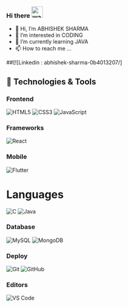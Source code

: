 ### Hi there <img alt="wave" src="https://raw.githubusercontent.com/MartinHeinz/MartinHeinz/master/wave.gif" width="30px">

- 👋 Hi, I’m ABHISHEK SHARMA
- 👀 I’m interested in CODING
- 🌱 I’m currently learning JAVA
- 📫 How to reach me ...

##[![Linkedin : abhishek-sharma-0b4013207/]

## 🔧 Technologies & Tools

### Frontend

![HTML5](https://img.shields.io/badge/-HTML5-%23E44D27?style=flat-square&logo=html5&logoColor=ffffff)
![CSS3](https://img.shields.io/badge/-CSS3-%231572B6?style=flat-square&logo=css3)
![JavaScript](https://img.shields.io/badge/-JavaScript-black?style=flat-square&logo=javascript)

### Frameworks

<!---![Nodejs](https://img.shields.io/badge/-Nodejs-black?style=flat-square&logo=Node.js)--->
![React](https://img.shields.io/badge/-React-%23282C34?style=flat-square&logo=react)
<!---![Bootstrap](https://img.shields.io/badge/-Bootstrap-563D7C?style=flat-square&logo=bootstrap)  ![Sass](https://img.shields.io/badge/-Sass-%23CC6699?style=flat-square&logo=sass&logoColor=ffffff)--->

### Mobile

![Flutter](https://img.shields.io/badge/-flutter-1d1d1d?style=flat-square&logo=flutter)

# Languages

![C](https://img.shields.io/badge/-3d3d3d?style=flat&logo=c&logoColor=white&link=https://github.com/abhi7889)
![Java](https://img.shields.io/badge/Java-orange?style=flat&logo=java&logoColor=white&link=https://github.com/abhi7889)



### Database

![MySQL](https://img.shields.io/badge/-MySQL-black?style=flat-square&logo=mysql)
![MongoDB](https://img.shields.io/badge/-MongoDB-black?style=flat-square&logo=mongodb)

### Deploy

![Git](https://img.shields.io/badge/-Git-black?style=flat-square&logo=git)
![GitHub](https://img.shields.io/badge/-GitHub-181717?style=flat-square&logo=github)
<!---![Netlify](https://img.shields.io/badge/-Netlify-000000?style=flat-square&logo=netlify)--->

### Editors

![VS Code](http://img.shields.io/badge/-VS%20Code-007ACC?style=flat-square&logo=visual-studio-code)
